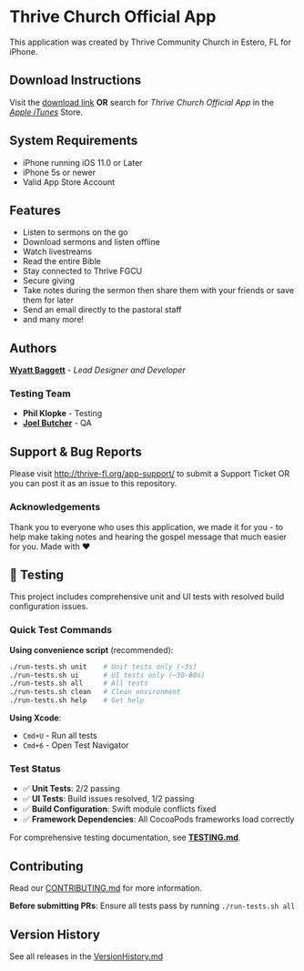 # Thrive Church Official App

This application was created by Thrive Community Church in Estero, FL for iPhone.

## Download Instructions
Visit the [download link](https://itunes.apple.com/us/app/thrive-church-official-app/id1138008288?mt=8)
**OR** search for *Thrive Church Official App* in the [*Apple iTunes*](https://www.apple.com/itunes/) Store.

## System Requirements

* iPhone running iOS 11.0 or Later
* iPhone 5s or newer
* Valid App Store Account

## Features

* Listen to sermons on the go
* Download sermons and listen offline
* Watch livestreams
* Read the entire Bible
* Stay connected to Thrive FGCU
* Secure giving
* Take notes during the sermon then share them with your friends or save them for later
* Send an email directly to the pastoral staff
* and many more!

## Authors
[**Wyatt Baggett**](https://github.com/ksigWyatt) - *Lead Designer and Developer*

### Testing Team

* **Phil Klopke** - Testing
* **[Joel Butcher](https://github.com/joelbutcher)** - QA

## Support & Bug Reports
Please visit http://thrive-fl.org/app-support/ to submit a Support Ticket OR you can post it as an issue to this repository.

### Acknowledgements
Thank you to everyone who uses this application, we made it for you - to help make taking notes and hearing the gospel message that much easier for you. Made with ❤

## 🧪 Testing

This project includes comprehensive unit and UI tests with resolved build configuration issues.

### Quick Test Commands

**Using convenience script** (recommended):
```bash
./run-tests.sh unit    # Unit tests only (~3s)
./run-tests.sh ui      # UI tests only (~30-60s)
./run-tests.sh all     # All tests
./run-tests.sh clean   # Clean environment
./run-tests.sh help    # Get help
```

**Using Xcode**:
- `Cmd+U` - Run all tests
- `Cmd+6` - Open Test Navigator

### Test Status
- ✅ **Unit Tests**: 2/2 passing
- ✅ **UI Tests**: Build issues resolved, 1/2 passing
- ✅ **Build Configuration**: Swift module conflicts fixed
- ✅ **Framework Dependencies**: All CocoaPods frameworks load correctly

For comprehensive testing documentation, see **[TESTING.md](TESTING.md)**.

## Contributing
Read our [CONTRIBUTING.md](https://github.com/ThriveCommunityChurch/ThriveChurchOfficialApp/blob/master/CONTRIBUTING.md) for more information.

**Before submitting PRs**: Ensure all tests pass by running `./run-tests.sh all`

## Version History
See all releases in the [VersionHistory.md](https://github.com/ThriveCommunityChurch/ThriveChurchOfficialApp/blob/master/VersionHistory.md)
